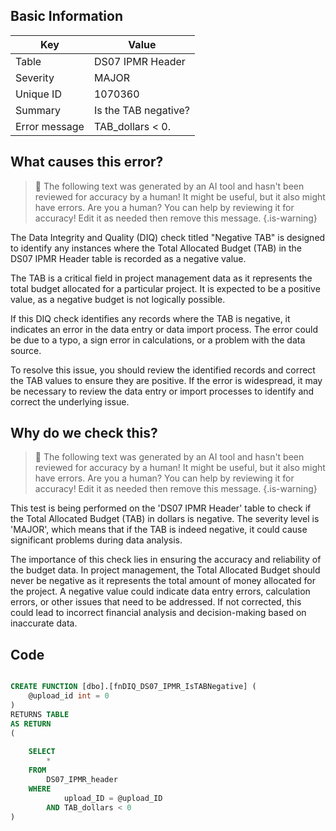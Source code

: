 ## Basic Information
| Key         | Value          |
|-------------|----------------|
| Table       | DS07 IPMR Header |
| Severity    | MAJOR |
| Unique ID   | 1070360   |
| Summary     | Is the TAB negative? |
| Error message | TAB_dollars < 0. |

## What causes this error?

> :robot: The following text was generated by an AI tool and hasn't been reviewed for accuracy by a human! It might be useful, but it also might have errors. Are you a human? You can help by reviewing it for accuracy! Edit it as needed then remove this message.
{.is-warning}

The Data Integrity and Quality (DIQ) check titled "Negative TAB" is designed to identify any instances where the Total Allocated Budget (TAB) in the DS07 IPMR Header table is recorded as a negative value. 

The TAB is a critical field in project management data as it represents the total budget allocated for a particular project. It is expected to be a positive value, as a negative budget is not logically possible. 

If this DIQ check identifies any records where the TAB is negative, it indicates an error in the data entry or data import process. The error could be due to a typo, a sign error in calculations, or a problem with the data source. 

To resolve this issue, you should review the identified records and correct the TAB values to ensure they are positive. If the error is widespread, it may be necessary to review the data entry or import processes to identify and correct the underlying issue.
## Why do we check this?

> :robot: The following text was generated by an AI tool and hasn't been reviewed for accuracy by a human! It might be useful, but it also might have errors. Are you a human? You can help by reviewing it for accuracy! Edit it as needed then remove this message.
{.is-warning}

This test is being performed on the 'DS07 IPMR Header' table to check if the Total Allocated Budget (TAB) in dollars is negative. The severity level is 'MAJOR', which means that if the TAB is indeed negative, it could cause significant problems during data analysis. 

The importance of this check lies in ensuring the accuracy and reliability of the budget data. In project management, the Total Allocated Budget should never be negative as it represents the total amount of money allocated for the project. A negative value could indicate data entry errors, calculation errors, or other issues that need to be addressed. If not corrected, this could lead to incorrect financial analysis and decision-making based on inaccurate data.
## Code

```sql

CREATE FUNCTION [dbo].[fnDIQ_DS07_IPMR_IsTABNegative] (
	@upload_id int = 0
)
RETURNS TABLE
AS RETURN
(
	
	SELECT 
		*
	FROM
		DS07_IPMR_header
	WHERE
			upload_ID = @upload_ID
		AND TAB_dollars < 0
)
```
